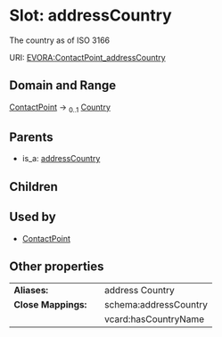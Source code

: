 
# Slot: addressCountry

The country as of  ISO 3166

URI: [EVORA:ContactPoint_addressCountry](https://evora-project.eu/ContactPoint_addressCountry)


## Domain and Range

[ContactPoint](ContactPoint.md) &#8594;  <sub>0..1</sub> [Country](Country.md)

## Parents

 *  is_a: [addressCountry](addressCountry.md)

## Children


## Used by

 * [ContactPoint](ContactPoint.md)

## Other properties

|  |  |  |
| --- | --- | --- |
| **Aliases:** | | address Country |
| **Close Mappings:** | | schema:addressCountry |
|  | | vcard:hasCountryName |